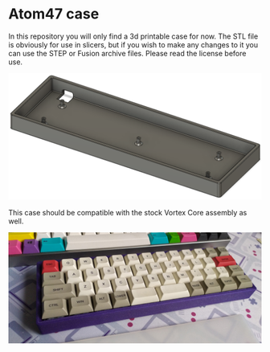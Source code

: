 # Atom47 case

In this repository you will only find a 3d printable case for now. The STL file is obviously for use in slicers, but if you wish to make any changes to it you can use the STEP or Fusion archive files. Please read the license before use.

![Atom47 case](preview.png)

This case should be compatible with the stock Vortex Core assembly as well.

![Atom47 case](photo.jpg)
